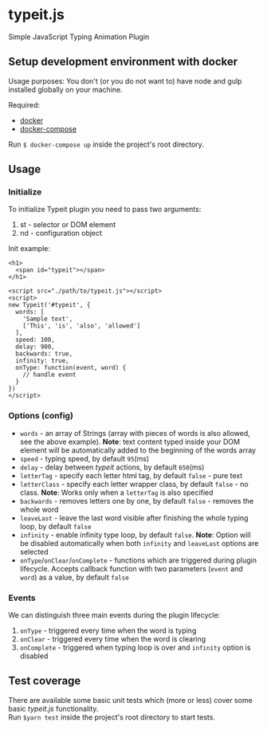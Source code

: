 # typeit.js
Simple JavaScript Typing Animation Plugin

## Setup development environment with docker
Usage purposes: You don't  (or you do not want to) have node and gulp installed globally on your machine.  

Required:  
- [docker](https://docs.docker.com/install/) 
- [docker-compose](https://docs.docker.com/compose/)  

Run `$ docker-compose up` inside the project's root directory.  

## Usage  
### Initialize  

To initialize Typeit plugin you need to pass two arguments:
1. st - selector or DOM element
2. nd - configuration object  

Init example: 
```
<h1>
  <span id="typeit"></span>
</h1>

<script src="./path/to/typeit.js"></script>
<script>
new Typeit('#typeit', {
  words: [
    'Sample text',
    ['This', 'is', 'also', 'allowed']
  ],
  speed: 100,
  delay: 900,
  backwards: true,
  infinity: true,
  onType: function(event, word) {
    // handle event
  }
})
</script>
```  
### Options (config)  
- `words` - an array of Strings (array with pieces of words is also allowed, see the above example). **Note**: text content typed inside your DOM element will be automatically added to the beginning of the words array  
- `speed` - typing speed, by default `95`(ms)  
- `delay` - delay between *typeit* actions, by default `650`(ms)  
- `letterTag` - specify each letter html tag, by default `false` - pure text  
- `letterClass` - specify each letter wrapper class, by default `false` - no class. **Note**: Works only when a `letterTag` is also specified  
- `backwards` - removes letters one by one, by default `false` - removes the whole word  
- `leaveLast` - leave the last word visible after finishing the whole typing loop, by default `false`  
- `infinity` - enable infinity type loop, by default `false`. **Note**: Option will be disabled automatically when both `infinity` and `leaveLast` options are selected  
- `onType`/`onClear`/`onComplete` - functions which are triggered during plugin lifecycle. Accepts callback function with two parameters (`event` and `word`) as a value, by default `false`  
### Events  
We can distinguish three main events during the plugin lifecycle:  
1. `onType` - triggered every time when the word is typing  
2. `onClear` - triggered every time when the word is clearing  
3. `onComplete` - triggered when typing loop is over and `infinity` option is disabled  

## Test coverage  
There are available some basic unit tests which (more or less) cover some basic *typeit.js* functionality.  
Run `$yarn test` inside the project's root directory to start tests.  

